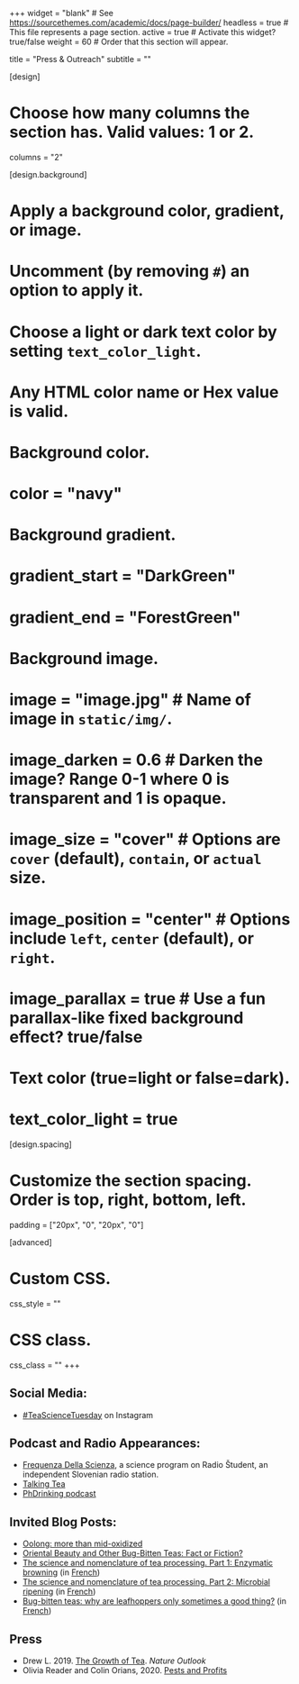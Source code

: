 +++
widget = "blank"  # See https://sourcethemes.com/academic/docs/page-builder/
headless = true  # This file represents a page section.
active = true  # Activate this widget? true/false
weight = 60  # Order that this section will appear.

title = "Press & Outreach"
subtitle = ""

[design]
  # Choose how many columns the section has. Valid values: 1 or 2.
  columns = "2"

[design.background]
  # Apply a background color, gradient, or image.
  #   Uncomment (by removing `#`) an option to apply it.
  #   Choose a light or dark text color by setting `text_color_light`.
  #   Any HTML color name or Hex value is valid.

  # Background color.
  # color = "navy"
  
  # Background gradient.
  # gradient_start = "DarkGreen"
  # gradient_end = "ForestGreen"
  
  # Background image.
  # image = "image.jpg"  # Name of image in `static/img/`.
  # image_darken = 0.6  # Darken the image? Range 0-1 where 0 is transparent and 1 is opaque.
  # image_size = "cover"  #  Options are `cover` (default), `contain`, or `actual` size.
  # image_position = "center"  # Options include `left`, `center` (default), or `right`.
  # image_parallax = true  # Use a fun parallax-like fixed background effect? true/false
  
  # Text color (true=light or false=dark).
  # text_color_light = true

[design.spacing]
  # Customize the section spacing. Order is top, right, bottom, left.
  padding = ["20px", "0", "20px", "0"]

[advanced]
 # Custom CSS. 
 css_style = ""
 
 # CSS class.
 css_class = ""
+++

## Social Media:

- [#TeaScienceTuesday](https://www.instagram.com/explore/tags/teasciencetuesday) on Instagram

## Podcast and Radio Appearances:

- [Frequenza Della Scienza](https://radiostudent.si/znanost/frequenza-della-scienza/skodelica-%C4%8Daja), a science program on Radio Študent, an independent Slovenian radio station.
- [Talking Tea](https://talkingtea.libsyn.com/chemistry-climate-change-bugs-tea)
- [PhDrinking podcast](https://soundcloud.com/phdrinking/tea-totaling)

## Invited Blog Posts:

- [Oolong: more than mid-oxidized](http://www.teageek.net/blog/2018/03/oolong-mid-oxidized/)
- [Oriental Beauty and Other Bug-Bitten Teas: Fact or Fiction?](https://worldoftea.org/oriental-beauty-bug-bitten-teas/)
- [The science and nomenclature of tea processing. Part 1: Enzymatic browning](http://www.teageek.net/blog/2017/02/tea-terminology-part-1/) (in [French](https://www.xn--brutdeth-i1a.fr/ressources/brunissement-enzymatique-eric-scott))
- [The science and nomenclature of tea processing. Part 2: Microbial ripening](http://www.teageek.net/blog/2017/02/science-nomenclature-tea-processing-part-2-microbial-ripening/) (in [French](https://www.xn--brutdeth-i1a.fr/ressources/maturation-microbienne-eric-scott))
- [Bug-bitten teas: why are leafhoppers only sometimes a good thing?](http://www.teageek.net/blog/2016/02/bug-bitten-teas-why-are-leafhoppers-only-sometimes-a-good-thing/) (in [French](https://www.xn--brutdeth-i1a.fr/ressources/cicadellidae-eric-scott))

## Press

- Drew L. 2019. [The Growth of Tea](https://www.nature.com/articles/d41586-019-00395-4). *Nature Outlook*
- Olivia Reader and Colin Orians, 2020. [Pests and Profits](https://storymaps.arcgis.com/stories/c86e5d6c756f4eb98e7e733c3ca54836)

